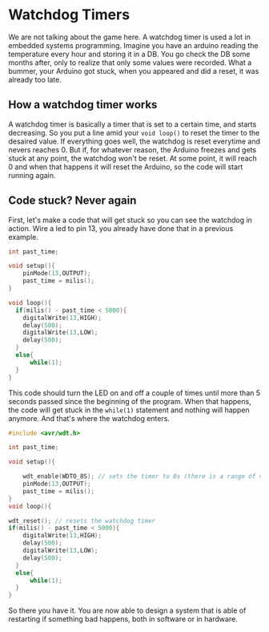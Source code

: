 # Watchdog Timers
We are not talking about the game here. A watchdog timer is used a lot in embedded systems programming. Imagine you have an arduino reading the temperature every hour and storing it in a DB. You go check the DB some months after, only to realize that only some values were recorded. What a bummer, your Arduino got stuck, when you appeared and did a reset, it was already too late.

## How a watchdog timer works

A watchdog timer is basically a timer that is set to a certain time, and starts decreasing. So you put a line amid your `void loop()` to reset the timer to the desaired value. If everything goes well, the watchdog is reset everytime and nevers reaches 0. But if, for whatever reason, the Arduino freezes and gets stuck at any point, the watchdog won't be reset. At some point, it will reach 0 and when that happens it will reset the Arduino, so the code will start running again. 

## Code stuck? Never again

First, let's make a code that will get stuck so you can see the watchdog in action. Wire a led to pin 13, you already have done that in a previous example.
```c++
int past_time;

void setup(){
    pinMode(13,OUTPUT);
    past_time = milis();
}

void loop(){
  if(milis() - past_time < 5000){
    digitalWrite(13,HIGH);
    delay(500);
    digitalWrite(13,LOW);
    delay(500);
  }
  else{
      while(1);
  }
}  
```
This code should turn the LED on and off a couple of times until more than 5 seconds passed since the beginning of the program. When that happens, the code will get stuck in the `while(1)` statement and nothing will happen anymore. And that's where the watchdog enters.

```c++
#include <avr/wdt.h>

int past_time;

void setup(){   

    wdt_enable(WDTO_8S); // sets the timer to 8s (there is a range of values that you can choose)
    pinMode(13,OUTPUT);
    past_time = milis();
}
void loop(){

wdt_reset(); // resets the watchdog timer
if(milis() - past_time < 5000){
    digitalWrite(13,HIGH);
    delay(500);
    digitalWrite(13,LOW);
    delay(500);
  }
  else{
      while(1);
  }
}

```

So there you have it. You are now able to design a system that is able of restarting if something bad happens, both in software or in hardware.
